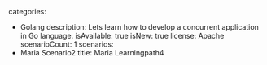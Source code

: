 categories:
  - Golang
description: Lets learn how to develop a concurrent application in Go language.
isAvailable: true
isNew: true
license: Apache
scenarioCount: 1
scenarios: 
  - Maria Scenario2
title: Maria Learningpath4
